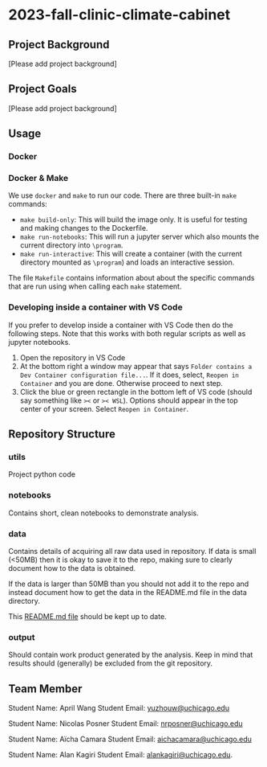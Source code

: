 # 2023-fall-clinic-climate-cabinet

## Project Background

[Please add project background]

## Project Goals

[Please add project background]

## Usage

### Docker

### Docker & Make

We use `docker` and `make` to run our code. There are three built-in `make` commands:

* `make build-only`: This will build the image only. It is useful for testing and making changes to the Dockerfile.
* `make run-notebooks`: This will run a jupyter server which also mounts the current directory into `\program`.
* `make run-interactive`: This will create a container (with the current directory mounted as `\program`) and loads an interactive session. 

The file `Makefile` contains information about about the specific commands that are run using when calling each `make` statement.

### Developing inside a container with VS Code

If you prefer to develop inside a container with VS Code then do the following steps. Note that this works with both regular scripts as well as jupyter notebooks.

1. Open the repository in VS Code
2. At the bottom right a window may appear that says `Folder contains a Dev Container configuration file...`. If it does, select, `Reopen in Container` and you are done. Otherwise proceed to next step. 
3. Click the blue or green rectangle in the bottom left of VS code (should say something like `><` or `>< WSL`). Options should appear in the top center of your screen. Select `Reopen in Container`.




## Repository Structure

### utils
Project python code

### notebooks
Contains short, clean notebooks to demonstrate analysis.

### data

Contains details of acquiring all raw data used in repository. If data is small (<50MB) then it is okay to save it to the repo, making sure to clearly document how to the data is obtained.

If the data is larger than 50MB than you should not add it to the repo and instead document how to get the data in the README.md file in the data directory. 

This [README.md file](/data/README.md) should be kept up to date.

### output
Should contain work product generated by the analysis. Keep in mind that results should (generally) be excluded from the git repository.


## Team Member
Student Name: April Wang
Student Email: yuzhouw@uchicago.edu

Student Name: Nicolas Posner
Student Email: nrposner@uchicago.edu

Student Name: Aïcha Camara
Student Email: aichacamara@uchicago.edu

Student Name: Alan Kagiri
Student Email: alankagiri@uchicago.edu. 
